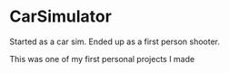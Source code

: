 # CarSimulator

Started as a car sim. Ended up as a first person shooter.

This was one of my first personal projects I made
